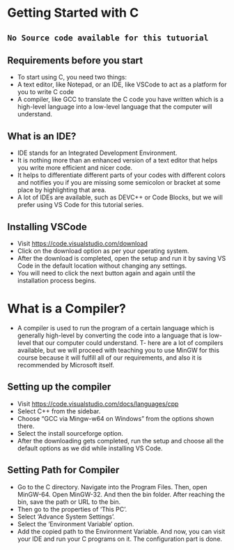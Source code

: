 # Getting Started with C

## ``` No Source code available for this tutuorial ```

## Requirements before you start

- To start using C, you need two things:
- A text editor, like Notepad, or an IDE, like VSCode to act as a platform for you to write C code
- A compiler, like GCC to translate the C code you have written which is a high-level language into a low-level language that the computer will understand.
 

## What is an IDE?
- IDE stands for an Integrated Development Environment.
- It is nothing more than an enhanced version of a text editor that helps you write more efficient and nicer code.
- It helps to differentiate different parts of your codes with different colors and notifies you if you are missing some semicolon or bracket at some place by highlighting that area.
- A lot of IDEs are available, such as DEVC++ or Code Blocks, but we will prefer using VS Code for this tutorial series.
 

## Installing VSCode
- Visit https://code.visualstudio.com/download
- Click on the download option as per your operating system.
- After the download is completed, open the setup and run it by saving VS Code in the default location without changing any settings.
- You will need to click the next button again and again until the installation process begins.
 

# What is a Compiler?
- A compiler is used to run the program of a certain language which is generally high-level by converting the code into a language that is low-level that our computer could understand.
T- here are a lot of compilers available, but we will proceed with teaching you to use MinGW for this course because it will fulfill all of our requirements, and also it is recommended by Microsoft itself.
 

## Setting up the compiler
- Visit https://code.visualstudio.com/docs/languages/cpp
- Select C++ from the sidebar.
- Choose “GCC via Mingw-w64 on Windows” from the options shown there.
- Select the install sourceforge option.
- After the downloading gets completed, run the setup and choose all the default options as we did while installing VS Code.
 

## Setting Path for Compiler
- Go to the C directory. Navigate into the Program Files. Then, open MinGW-64. Open MinGW-32. And then the bin folder. After reaching the bin, save the path or URL to the bin.
- Then go to the properties of ‘This PC’.
- Select ‘Advance System Settings’.
- Select the ‘Environment Variable’ option.
- Add the copied path to the Environment Variable.
And now,  you can visit your IDE and run your C programs on it. The configuration part is done.